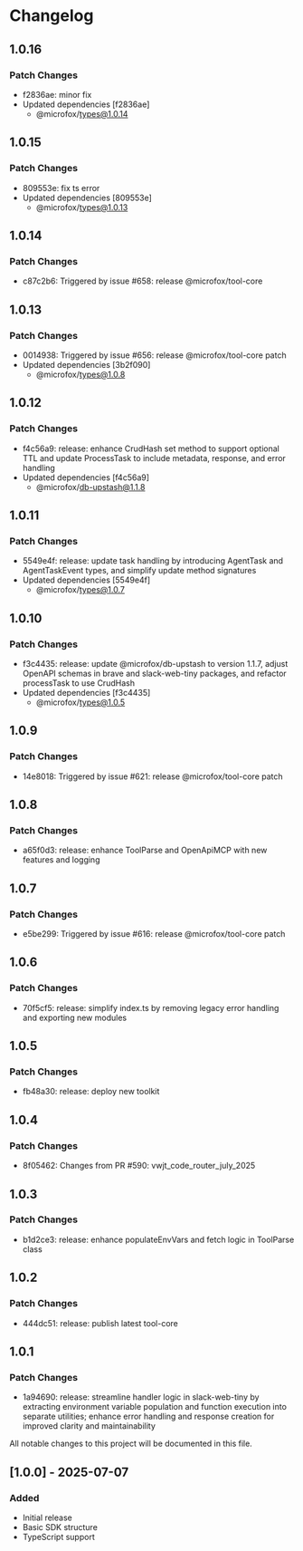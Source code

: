 # Changelog

## 1.0.16

### Patch Changes

- f2836ae: minor fix
- Updated dependencies [f2836ae]
  - @microfox/types@1.0.14

## 1.0.15

### Patch Changes

- 809553e: fix ts error
- Updated dependencies [809553e]
  - @microfox/types@1.0.13

## 1.0.14

### Patch Changes

- c87c2b6: Triggered by issue #658: release @microfox/tool-core

## 1.0.13

### Patch Changes

- 0014938: Triggered by issue #656: release @microfox/tool-core patch
- Updated dependencies [3b2f090]
  - @microfox/types@1.0.8

## 1.0.12

### Patch Changes

- f4c56a9: release: enhance CrudHash set method to support optional TTL and update ProcessTask to include metadata, response, and error handling
- Updated dependencies [f4c56a9]
  - @microfox/db-upstash@1.1.8

## 1.0.11

### Patch Changes

- 5549e4f: release: update task handling by introducing AgentTask and AgentTaskEvent types, and simplify update method signatures
- Updated dependencies [5549e4f]
  - @microfox/types@1.0.7

## 1.0.10

### Patch Changes

- f3c4435: release: update @microfox/db-upstash to version 1.1.7, adjust OpenAPI schemas in brave and slack-web-tiny packages, and refactor processTask to use CrudHash
- Updated dependencies [f3c4435]
  - @microfox/types@1.0.5

## 1.0.9

### Patch Changes

- 14e8018: Triggered by issue #621: release @microfox/tool-core patch

## 1.0.8

### Patch Changes

- a65f0d3: release: enhance ToolParse and OpenApiMCP with new features and logging

## 1.0.7

### Patch Changes

- e5be299: Triggered by issue #616: release @microfox/tool-core patch

## 1.0.6

### Patch Changes

- 70f5cf5: release: simplify index.ts by removing legacy error handling and exporting new modules

## 1.0.5

### Patch Changes

- fb48a30: release: deploy new toolkit

## 1.0.4

### Patch Changes

- 8f05462: Changes from PR #590: vwjt_code_router_july_2025

## 1.0.3

### Patch Changes

- b1d2ce3: release: enhance populateEnvVars and fetch logic in ToolParse class

## 1.0.2

### Patch Changes

- 444dc51: release: publish latest tool-core

## 1.0.1

### Patch Changes

- 1a94690: release: streamline handler logic in slack-web-tiny by extracting environment variable population and function execution into separate utilities; enhance error handling and response creation for improved clarity and maintainability

All notable changes to this project will be documented in this file.

## [1.0.0] - 2025-07-07

### Added

- Initial release
- Basic SDK structure
- TypeScript support

<!-- Add your changes here using this format:

## [1.1.0] - YYYY-MM-DD

### Added
- New feature

### Changed
- Updated feature

### Fixed
- Bug fix

### Removed
- Deprecated feature
-->
